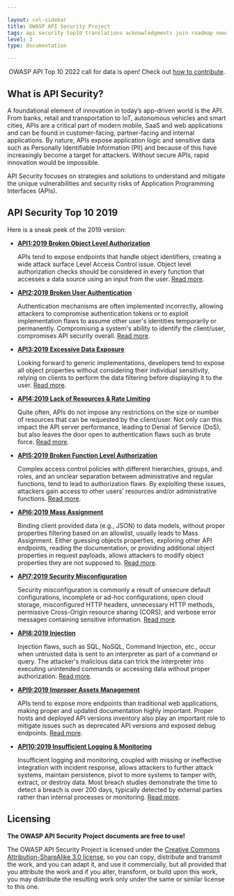```yaml
---

layout: col-sidebar
title: OWASP API Security Project
tags: api security top10 translations acknowledgments join roadmap news
level: 3
type: documentation

---
```


<div class="alert">
  <p style="text-align:center">OWASP API Top 10 2022 call for data is open!
  Check out <a href="announcements/cfd/2022/">how to contribute</a>.</p>
</div>

## What is API Security?

A foundational element of innovation in today’s app-driven world is the API.
From banks, retail and transportation to IoT, autonomous vehicles and smart
cities, APIs are a critical part of modern mobile, SaaS and web applications and
can be found in customer-facing, partner-facing and internal applications. By
nature, APIs expose application logic and sensitive data such as Personally
Identifiable Information (PII) and because of this have increasingly become a
target for attackers. Without secure APIs, rapid innovation would be impossible.

API Security focuses on strategies and solutions to understand and mitigate the
unique vulnerabilities and security risks of Application Programming Interfaces
(APIs).

## API Security Top 10 2019

Here is a sneak peek of the 2019 version:

* **[API1:2019 Broken Object Level Authorization][API1:2019]**

  APIs tend to expose endpoints that handle object identifiers, creating a wide
  attack surface Level Access Control issue. Object level authorization checks
  should be considered in every function that accesses a data source using an
  input from the user. [Read more][API1:2019].
* **[API2:2019 Broken User Authentication][API2:2019]**

  Authentication mechanisms are often implemented incorrectly, allowing
  attackers to compromise authentication tokens or to exploit implementation
  flaws to assume other user's identities temporarily or permanently.
  Compromising a system's ability to identify the client/user, compromises API
  security overall. [Read more][API2:2019].
* **[API3:2019 Excessive Data Exposure][API3:2019]**

  Looking forward to generic implementations, developers tend to expose all
  object properties without considering their individual sensitivity, relying on
  clients to perform the data filtering before displaying it to the user. [Read
  more][API3:2019].
* **[API4:2019 Lack of Resources & Rate Limiting][API4:2019]**

  Quite often, APIs do not impose any restrictions on the size or number of
  resources that can be requested by the client/user. Not only can this impact
  the API server performance, leading to Denial of Service (DoS), but also
  leaves the door open to authentication flaws such as brute force. [Read
  more][API4:2019].
* **[API5:2019 Broken Function Level Authorization][API5:2019]**

  Complex access control policies with different hierarchies, groups, and roles,
  and an unclear separation between administrative and regular functions, tend
  to lead to authorization flaws. By exploiting these issues, attackers gain
  access to other users’ resources and/or administrative functions. [Read
  more][API5:2019].
* **[API6:2019 Mass Assignment][API6:2019]**

  Binding client provided data (e.g., JSON) to data models, without proper
  properties filtering based on an allowlist, usually leads to Mass Assignment.
  Either guessing objects properties, exploring other API endpoints, reading the
  documentation, or providing additional object properties in request payloads,
  allows attackers to modify object properties they are not supposed to. [Read
  more][API6:2019].
* **[API7:2019 Security Misconfiguration][API7:2019]**

  Security misconfiguration is commonly a result of unsecure default
  configurations, incomplete or ad-hoc configurations, open cloud storage,
  misconfigured HTTP headers, unnecessary HTTP methods, permissive Cross-Origin
  resource sharing (CORS), and verbose error messages containing sensitive
  information. [Read more][API7:2019].
* **[API8:2019 Injection][API8:2019]**

  Injection flaws, such as SQL, NoSQL, Command Injection, etc., occur when
  untrusted data is sent to an interpreter as part of a command or query. The
  attacker's malicious data can trick the interpreter into executing unintended
  commands or accessing data without proper authorization. [Read
  more][API8:2019].
* **[API9:2019 Improper Assets Management][API9:2019]**

  APIs tend to expose more endpoints than traditional web applications, making
  proper and updated documentation highly important. Proper hosts and deployed
  API versions inventory also play an important role to mitigate issues such as
  deprecated API versions and exposed debug endpoints. [Read more][API9:2019].
* **[API10:2019 Insufficient Logging & Monitoring][API10:2019]**

  Insufficient logging and monitoring, coupled with missing or ineffective
  integration with incident response, allows attackers to further attack
  systems, maintain persistence, pivot to more systems to tamper with, extract,
  or destroy data. Most breach studies demonstrate the time to detect a breach
  is over 200 days, typically detected by external parties rather than internal
  processes or monitoring. [Read more][API10:2019].

## Licensing

**The OWASP API Security Project documents are free to use!**

The OWASP API Security Project is licensed under the [Creative Commons
Attribution-ShareAlike 3.0 license][license], so you can copy, distribute and
transmit the work, and you can adapt it, and use it commercially, but all
provided that you attribute the work and if you alter, transform, or build upon
this work, you may distribute the resulting work only under the same or similar
license to this one.

[license]: https://creativecommons.org/licenses/by-sa/3.0/
[API1:2019]: https://github.com/OWASP/API-Security/blob/master/2019/en/src/0xa1-broken-object-level-authorization.md
[API2:2019]: https://github.com/OWASP/API-Security/blob/master/2019/en/src/0xa2-broken-user-authentication.md
[API3:2019]: https://github.com/OWASP/API-Security/blob/master/2019/en/src/0xa3-excessive-data-exposure.md
[API4:2019]: https://github.com/OWASP/API-Security/blob/master/2019/en/src/0xa4-lack-of-resources-and-rate-limiting.md
[API5:2019]: https://github.com/OWASP/API-Security/blob/master/2019/en/src/0xa5-broken-function-level-authorization.md
[API6:2019]: https://github.com/OWASP/API-Security/blob/master/2019/en/src/0xa6-mass-assignment.md
[API7:2019]: https://github.com/OWASP/API-Security/blob/master/2019/en/src/0xa7-security-misconfiguration.md
[API8:2019]: https://github.com/OWASP/API-Security/blob/master/2019/en/src/0xa8-injection.md
[API9:2019]: https://github.com/OWASP/API-Security/blob/master/2019/en/src/0xa9-improper-assets-management.md
[API10:2019]: https://github.com/OWASP/API-Security/blob/master/2019/en/src/0xaa-insufficient-logging-monitoring.md

